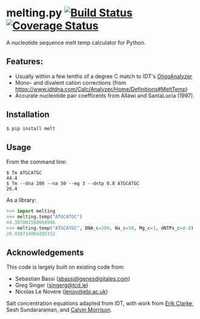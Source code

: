 # melting.py [![Build Status](https://travis-ci.org/eclarke/melt.svg?branch=master)](https://travis-ci.org/eclarke/melt) [![Coverage Status](https://coveralls.io/repos/eclarke/melt/badge.svg?branch=master&service=github)](https://coveralls.io/github/eclarke/melt?branch=master)
A nucleotide sequence melt temp calculator for Python. 

## Features:

- Usually within a few tenths of a degree C match to IDT's [OligoAnalyzer](https://www.idtdna.com/calc/analyzer)
- Mono- and divalent cation corrections (from https://www.idtdna.com/Calc/Analyzer/Home/Definitions#MeltTemp)
- Accurate nucleotide pair coefficents from Allawi and SantaLucia (1997).

## Installation
```bash
$ pip install melt
```

## Usage

From the command line:
```shell
$ Tm ATGCATGC
44.4
$ Tm --dna 200 --na 50 --mg 3 --dntp 0.8 ATGCATGC
26.4
```

As a library:
```python
>>> import melting
>>> melting.temp("ATGCATGC")
44.387081560668946
>>> melting.temp("ATGCATGC", DNA_c=200, Na_c=50, Mg_c=3, dNTPs_c=0.8)
26.438734864285152
```

## Acknowledgements

This code is largely built on existing code from:
- Sebastian Bassi (sbassi@genesdigitales.com)
- Greg Singer (singerg@tcd.ie)
- Nicolas Le Novere (lenov@ebi.ac.uk) 

Salt concentration equations adapted from IDT, with work from [Erik Clarke](https://github.com/eclarke), Sesh Sundararaman, and [Calvin Morrison](https://github.com/mutantturkey).
